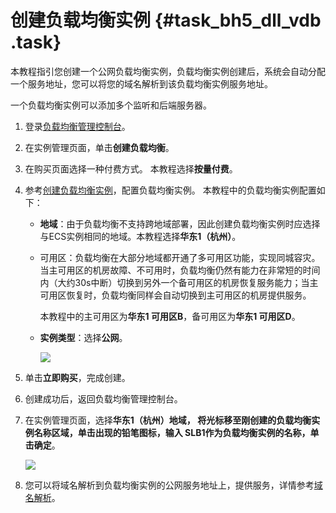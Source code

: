 # 创建负载均衡实例 {#task_bh5_dll_vdb .task}

本教程指引您创建一个公网负载均衡实例，负载均衡实例创建后，系统会自动分配一个服务地址，您可以将您的域名解析到该负载均衡实例服务地址。

一个负载均衡实例可以添加多个监听和后端服务器。

1.  登录[负载均衡管理控制台](https://slb.console.aliyun.com/slb)。
2.  在实例管理页面，单击**创建负载均衡**。
3.  在购买页面选择一种付费方式。 本教程选择**按量付费**。
4.  参考[创建负载均衡实例](../../../../cn.zh-CN/用户指南/负载均衡实例/创建负载均衡实例.md#)，配置负载均衡实例。 本教程中的负载均衡实例配置如下：
    -   **地域**：由于负载均衡不支持跨地域部署，因此创建负载均衡实例时应选择与ECS实例相同的地域。本教程选择**华东1（杭州）**。
    -   可用区：负载均衡在大部分地域都开通了多可用区功能，实现同城容灾。当主可用区的机房故障、不可用时，负载均衡仍然有能力在非常短的时间内（大约30s中断）切换到另外一个备可用区的机房恢复服务能力；当主可用区恢复时，负载均衡同样会自动切换到主可用区的机房提供服务。

        本教程中的主可用区为**华东1 可用区B**，备可用区为**华东1 可用区D**。

    -   **实例类型**：选择**公网**。

        ![](http://static-aliyun-doc.oss-cn-hangzhou.aliyuncs.com/assets/img/15700/15610827017476_zh-CN.png)

5.  单击**立即购买**，完成创建。
6.  创建成功后，返回负载均衡管理控制台。
7.  在实例管理页面，选择**华东1（杭州）**地域， 将光标移至刚创建的负载均衡实例名称区域，单击出现的铅笔图标，输入 SLB1作为负载均衡实例的名称，单击**确定**。 

    ![](http://static-aliyun-doc.oss-cn-hangzhou.aliyuncs.com/assets/img/15700/15610827027482_zh-CN.png)

8.  您可以将域名解析到负载均衡实例的公网服务地址上，提供服务，详情参考[域名解析](cn.zh-CN/快速入门/域名解析.md#)。

